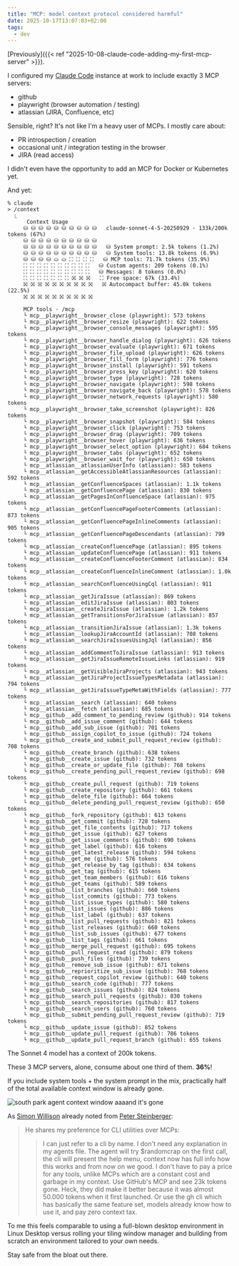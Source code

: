 ```yaml
---
title: "MCP: model context protocol considered harmful"
date: 2025-10-17T13:07:03+02:00
tags:
  - dev
---
```


[Previously]({{< ref "2025-10-08-claude-code-adding-my-first-mcp-server" >}}).

I configured my [Claude Code](https://www.claude.com/product/claude-code)
instance at work to include exactly 3 MCP servers:

- github
- playwright (browser automation / testing)
- atlassian (JIRA, Confluence, etc)

Sensible, right? It's not like I'm a heavy user of MCPs. I mostly care about:

- PR introspection / creation
- occasional unit / integration testing in the browser
- JIRA (read access)

I didn't even have the opportunity to add an MCP for Docker or Kubernetes yet.

And yet:

```
% claude
> /context
  ⎿
      Context Usage
     ⛁ ⛁ ⛁ ⛁ ⛁ ⛁ ⛁ ⛁ ⛁ ⛁   claude-sonnet-4-5-20250929 · 133k/200k tokens (67%)
     ⛁ ⛁ ⛁ ⛁ ⛁ ⛁ ⛁ ⛁ ⛁ ⛁
     ⛁ ⛁ ⛁ ⛁ ⛁ ⛁ ⛁ ⛁ ⛁ ⛁   ⛁ System prompt: 2.5k tokens (1.2%)
     ⛁ ⛁ ⛁ ⛁ ⛁ ⛁ ⛁ ⛁ ⛁ ⛁   ⛁ System tools: 13.8k tokens (6.9%)
     ⛁ ⛁ ⛁ ⛁ ⛀ ⛀ ⛶ ⛶ ⛶ ⛶   ⛁ MCP tools: 71.7k tokens (35.9%)
     ⛶ ⛶ ⛶ ⛶ ⛶ ⛶ ⛶ ⛶ ⛶ ⛶   ⛁ Custom agents: 209 tokens (0.1%)
     ⛶ ⛶ ⛶ ⛶ ⛶ ⛶ ⛶ ⛶ ⛶ ⛶   ⛁ Messages: 8 tokens (0.0%)
     ⛶ ⛶ ⛶ ⛶ ⛶ ⛶ ⛶ ⛝ ⛝ ⛝   ⛶ Free space: 67k (33.4%)
     ⛝ ⛝ ⛝ ⛝ ⛝ ⛝ ⛝ ⛝ ⛝ ⛝   ⛝ Autocompact buffer: 45.0k tokens (22.5%)
     ⛝ ⛝ ⛝ ⛝ ⛝ ⛝ ⛝ ⛝ ⛝ ⛝

     MCP tools · /mcp
     └ mcp__playwright__browser_close (playwright): 573 tokens
     └ mcp__playwright__browser_resize (playwright): 622 tokens
     └ mcp__playwright__browser_console_messages (playwright): 595 tokens
     └ mcp__playwright__browser_handle_dialog (playwright): 626 tokens
     └ mcp__playwright__browser_evaluate (playwright): 671 tokens
     └ mcp__playwright__browser_file_upload (playwright): 626 tokens
     └ mcp__playwright__browser_fill_form (playwright): 776 tokens
     └ mcp__playwright__browser_install (playwright): 591 tokens
     └ mcp__playwright__browser_press_key (playwright): 620 tokens
     └ mcp__playwright__browser_type (playwright): 728 tokens
     └ mcp__playwright__browser_navigate (playwright): 598 tokens
     └ mcp__playwright__browser_navigate_back (playwright): 578 tokens
     └ mcp__playwright__browser_network_requests (playwright): 580 tokens
     └ mcp__playwright__browser_take_screenshot (playwright): 826 tokens
     └ mcp__playwright__browser_snapshot (playwright): 584 tokens
     └ mcp__playwright__browser_click (playwright): 753 tokens
     └ mcp__playwright__browser_drag (playwright): 709 tokens
     └ mcp__playwright__browser_hover (playwright): 636 tokens
     └ mcp__playwright__browser_select_option (playwright): 684 tokens
     └ mcp__playwright__browser_tabs (playwright): 652 tokens
     └ mcp__playwright__browser_wait_for (playwright): 650 tokens
     └ mcp__atlassian__atlassianUserInfo (atlassian): 583 tokens
     └ mcp__atlassian__getAccessibleAtlassianResources (atlassian): 592 tokens
     └ mcp__atlassian__getConfluenceSpaces (atlassian): 1.1k tokens
     └ mcp__atlassian__getConfluencePage (atlassian): 830 tokens
     └ mcp__atlassian__getPagesInConfluenceSpace (atlassian): 975 tokens
     └ mcp__atlassian__getConfluencePageFooterComments (atlassian): 873 tokens
     └ mcp__atlassian__getConfluencePageInlineComments (atlassian): 905 tokens
     └ mcp__atlassian__getConfluencePageDescendants (atlassian): 799 tokens
     └ mcp__atlassian__createConfluencePage (atlassian): 895 tokens
     └ mcp__atlassian__updateConfluencePage (atlassian): 911 tokens
     └ mcp__atlassian__createConfluenceFooterComment (atlassian): 834 tokens
     └ mcp__atlassian__createConfluenceInlineComment (atlassian): 1.0k tokens
     └ mcp__atlassian__searchConfluenceUsingCql (atlassian): 911 tokens
     └ mcp__atlassian__getJiraIssue (atlassian): 869 tokens
     └ mcp__atlassian__editJiraIssue (atlassian): 803 tokens
     └ mcp__atlassian__createJiraIssue (atlassian): 1.2k tokens
     └ mcp__atlassian__getTransitionsForJiraIssue (atlassian): 857 tokens
     └ mcp__atlassian__transitionJiraIssue (atlassian): 1.3k tokens
     └ mcp__atlassian__lookupJiraAccountId (atlassian): 708 tokens
     └ mcp__atlassian__searchJiraIssuesUsingJql (atlassian): 856 tokens
     └ mcp__atlassian__addCommentToJiraIssue (atlassian): 913 tokens
     └ mcp__atlassian__getJiraIssueRemoteIssueLinks (atlassian): 919 tokens
     └ mcp__atlassian__getVisibleJiraProjects (atlassian): 943 tokens
     └ mcp__atlassian__getJiraProjectIssueTypesMetadata (atlassian): 794 tokens
     └ mcp__atlassian__getJiraIssueTypeMetaWithFields (atlassian): 777 tokens
     └ mcp__atlassian__search (atlassian): 640 tokens
     └ mcp__atlassian__fetch (atlassian): 685 tokens
     └ mcp__github__add_comment_to_pending_review (github): 914 tokens
     └ mcp__github__add_issue_comment (github): 644 tokens
     └ mcp__github__add_sub_issue (github): 701 tokens
     └ mcp__github__assign_copilot_to_issue (github): 724 tokens
     └ mcp__github__create_and_submit_pull_request_review (github): 708 tokens
     └ mcp__github__create_branch (github): 638 tokens
     └ mcp__github__create_issue (github): 732 tokens
     └ mcp__github__create_or_update_file (github): 768 tokens
     └ mcp__github__create_pending_pull_request_review (github): 698 tokens
     └ mcp__github__create_pull_request (github): 719 tokens
     └ mcp__github__create_repository (github): 661 tokens
     └ mcp__github__delete_file (github): 664 tokens
     └ mcp__github__delete_pending_pull_request_review (github): 650 tokens
     └ mcp__github__fork_repository (github): 613 tokens
     └ mcp__github__get_commit (github): 728 tokens
     └ mcp__github__get_file_contents (github): 717 tokens
     └ mcp__github__get_issue (github): 627 tokens
     └ mcp__github__get_issue_comments (github): 690 tokens
     └ mcp__github__get_label (github): 616 tokens
     └ mcp__github__get_latest_release (github): 594 tokens
     └ mcp__github__get_me (github): 576 tokens
     └ mcp__github__get_release_by_tag (github): 634 tokens
     └ mcp__github__get_tag (github): 615 tokens
     └ mcp__github__get_team_members (github): 616 tokens
     └ mcp__github__get_teams (github): 589 tokens
     └ mcp__github__list_branches (github): 660 tokens
     └ mcp__github__list_commits (github): 773 tokens
     └ mcp__github__list_issue_types (github): 580 tokens
     └ mcp__github__list_issues (github): 886 tokens
     └ mcp__github__list_label (github): 637 tokens
     └ mcp__github__list_pull_requests (github): 821 tokens
     └ mcp__github__list_releases (github): 660 tokens
     └ mcp__github__list_sub_issues (github): 677 tokens
     └ mcp__github__list_tags (github): 661 tokens
     └ mcp__github__merge_pull_request (github): 695 tokens
     └ mcp__github__pull_request_read (github): 879 tokens
     └ mcp__github__push_files (github): 739 tokens
     └ mcp__github__remove_sub_issue (github): 671 tokens
     └ mcp__github__reprioritize_sub_issue (github): 768 tokens
     └ mcp__github__request_copilot_review (github): 640 tokens
     └ mcp__github__search_code (github): 777 tokens
     └ mcp__github__search_issues (github): 824 tokens
     └ mcp__github__search_pull_requests (github): 830 tokens
     └ mcp__github__search_repositories (github): 817 tokens
     └ mcp__github__search_users (github): 760 tokens
     └ mcp__github__submit_pending_pull_request_review (github): 719 tokens
     └ mcp__github__update_issue (github): 852 tokens
     └ mcp__github__update_pull_request (github): 786 tokens
     └ mcp__github__update_pull_request_branch (github): 655 tokens
```

The Sonnet 4 model has a context of 200k tokens.

These 3 MCP servers, alone, consume about one third of them. **36%**!

If you include system tools + the system prompt in the mix, practically half of
the total available context window is already gone.

![south park agent context window aaaand it's gone](https://i.imgflip.com/a9djwa.jpg)

As [Simon Willison](https://simonwillison.net/2025/Oct/14/agentic-engineering/)
already noted from [Peter Steinberger](https://steipete.me/posts/just-talk-to-it):

> He shares my preference for CLI utilities over MCPs:
>
> > I can just refer to a cli by name. I don't need any explanation in my agents
> > file. The agent will try $randomcrap on the first call, the cli will present
> > the help menu, context now has full info how this works and from now on we
> > good. I don't have to pay a price for any tools, unlike MCPs which are a
> > constant cost and garbage in my context. Use GitHub's MCP and see 23k tokens
> > gone. Heck, they did make it better because it was almost 50.000 tokens when
> > it first launched. Or use the gh cli which has basically the same feature
> > set, models already know how to use it, and pay zero context tax.

To me this feels comparable to using a full-blown desktop environment in Linux
Desktop versus rolling your tiling window manager and building from scratch
an environment tailored to your own needs.

Stay safe from the bloat out there.
